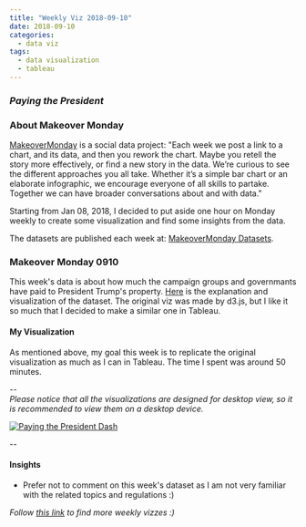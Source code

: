 ```yaml
---
title: "Weekly Viz 2018-09-10"
date: 2018-09-10
categories:
  - data viz
tags:
  - data visualization
  - tableau
---
```


### *Paying the President*


### About Makeover Monday

[MakeoverMonday](http://www.makeovermonday.co.uk/) is a social data project:
"Each week we post a link to a chart, and its data, and then you rework the chart.
Maybe you retell the story more effectively, or find a new story in the data.
We’re curious to see the different approaches you all take. Whether it’s a simple bar chart or an elaborate infographic, we encourage everyone of all skills to partake.
Together we can have broader conversations about and with data."

Starting from Jan 08, 2018, I decided to put aside one hour on Monday weekly to create some visualization and find some insights from the data.

The datasets are published each week at: [MakeoverMonday Datasets](http://www.makeovermonday.co.uk/data/).

### Makeover Monday 0910

This week's data is about how much the campaign groups and governmants have paid to President Trump's property. [Here](https://projects.propublica.org/paying-the-president/) is the explanation and visualization of the dataset. The original viz was made by d3.js, but I like it so much that I decided to make a similar one in Tableau.  


#### My Visualization

As mentioned above, my goal this week is to replicate the original visualization as much as I can in Tableau. The time I spent was around 50 minutes.  

--  
*Please notice that all the visualizations are designed for desktop view, so it is recommended to view them on a desktop device.*  

<div class='tableauPlaceholder' id='viz1536627512167' style='position: relative'>
<noscript><a href='#'>
  <img alt='Paying the President Dash ' src='https:&#47;&#47;public.tableau.com&#47;static&#47;images&#47;Ma&#47;MakeOverMonday0910&#47;PayingthePresidentDash&#47;1_rss.png' style='border: none' />
</a></noscript>
<object class='tableauViz'  style='display:none;'>
  <param name='host_url' value='https%3A%2F%2Fpublic.tableau.com%2F' />
  <param name='embed_code_version' value='3' />
  <param name='site_root' value='' />
  <param name='name' value='MakeOverMonday0910&#47;PayingthePresidentDash' />
  <param name='tabs' value='no' />
  <param name='toolbar' value='yes' />
  <param name='static_image' value='https:&#47;&#47;public.tableau.com&#47;static&#47;images&#47;Ma&#47;MakeOverMonday0910&#47;PayingthePresidentDash&#47;1.png' />
  <param name='animate_transition' value='yes' />
  <param name='display_static_image' value='yes' />
  <param name='display_spinner' value='yes' />
  <param name='display_overlay' value='yes' />
  <param name='display_count' value='yes' />
</object></div>               
<script type='text/javascript'>         
  var divElement = document.getElementById('viz1536627512167');        
  var vizElement = divElement.getElementsByTagName('object')[0];         
  vizElement.style.width='800px';vizElement.style.height='827px';           
  var scriptElement = document.createElement('script');               
  scriptElement.src = 'https://public.tableau.com/javascripts/api/viz_v1.js';   
  vizElement.parentNode.insertBefore(scriptElement, vizElement);               
</script>  


--  

#### Insights
* Prefer not to comment on this week's dataset as I am not very familiar with the related topics and regulations :)


*Follow [this link](https://yudong-94.github.io/personal-website/project/MakeOverMonday2018/) to find more weekly vizzes :)*